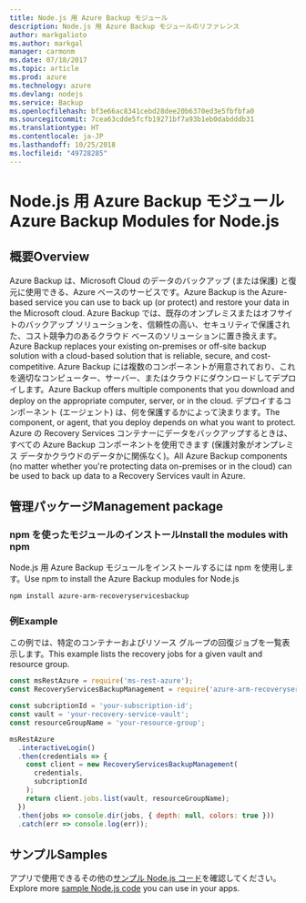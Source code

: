```yaml
---
title: Node.js 用 Azure Backup モジュール
description: Node.js 用 Azure Backup モジュールのリファレンス
author: markgalioto
ms.author: markgal
manager: carmonm
ms.date: 07/18/2017
ms.topic: article
ms.prod: azure
ms.technology: azure
ms.devlang: nodejs
ms.service: Backup
ms.openlocfilehash: bf3e66ac8341cebd28dee20b6370ed3e5fbfbfa0
ms.sourcegitcommit: 7cea63cdde5fcfb19271bf7a93b1eb0dabdddb31
ms.translationtype: HT
ms.contentlocale: ja-JP
ms.lasthandoff: 10/25/2018
ms.locfileid: "49728285"
---
```

# <a name="azure-backup-modules-for-nodejs"></a><span data-ttu-id="774d3-103">Node.js 用 Azure Backup モジュール</span><span class="sxs-lookup"><span data-stu-id="774d3-103">Azure Backup Modules for Node.js</span></span>

## <a name="overview"></a><span data-ttu-id="774d3-104">概要</span><span class="sxs-lookup"><span data-stu-id="774d3-104">Overview</span></span>

<span data-ttu-id="774d3-105">Azure Backup は、Microsoft Cloud のデータのバックアップ (または保護) と復元に使用できる、Azure ベースのサービスです。</span><span class="sxs-lookup"><span data-stu-id="774d3-105">Azure Backup is the Azure-based service you can use to back up (or protect) and restore your data in the Microsoft cloud.</span></span> <span data-ttu-id="774d3-106">Azure Backup では、既存のオンプレミスまたはオフサイトのバックアップ ソリューションを、信頼性の高い、セキュリティで保護された、コスト競争力のあるクラウド ベースのソリューションに置き換えます。</span><span class="sxs-lookup"><span data-stu-id="774d3-106">Azure Backup replaces your existing on-premises or off-site backup solution with a cloud-based solution that is reliable, secure, and cost-competitive.</span></span> <span data-ttu-id="774d3-107">Azure Backup には複数のコンポーネントが用意されており、これを適切なコンピューター、サーバー、またはクラウドにダウンロードしてデプロイします。</span><span class="sxs-lookup"><span data-stu-id="774d3-107">Azure Backup offers multiple components that you download and deploy on the appropriate computer, server, or in the cloud.</span></span> <span data-ttu-id="774d3-108">デプロイするコンポーネント (エージェント) は、何を保護するかによって決まります。</span><span class="sxs-lookup"><span data-stu-id="774d3-108">The component, or agent, that you deploy depends on what you want to protect.</span></span> <span data-ttu-id="774d3-109">Azure の Recovery Services コンテナーにデータをバックアップするときは、すべての Azure Backup コンポーネントを使用できます (保護対象がオンプレミス データかクラウドのデータかに関係なく)。</span><span class="sxs-lookup"><span data-stu-id="774d3-109">All Azure Backup components (no matter whether you're protecting data on-premises or in the cloud) can be used to back up data to a Recovery Services vault in Azure.</span></span> 

## <a name="management-package"></a><span data-ttu-id="774d3-110">管理パッケージ</span><span class="sxs-lookup"><span data-stu-id="774d3-110">Management package</span></span>

### <a name="install-the-modules-with-npm"></a><span data-ttu-id="774d3-111">npm を使ったモジュールのインストール</span><span class="sxs-lookup"><span data-stu-id="774d3-111">Install the modules with npm</span></span>

<span data-ttu-id="774d3-112">Node.js 用 Azure Backup モジュールをインストールするには npm を使用します。</span><span class="sxs-lookup"><span data-stu-id="774d3-112">Use npm to install the Azure Backup modules for Node.js</span></span>

```bash
npm install azure-arm-recoveryservicesbackup
```

### <a name="example"></a><span data-ttu-id="774d3-113">例</span><span class="sxs-lookup"><span data-stu-id="774d3-113">Example</span></span>

<span data-ttu-id="774d3-114">この例では、特定のコンテナーおよびリソース グループの回復ジョブを一覧表示します。</span><span class="sxs-lookup"><span data-stu-id="774d3-114">This example lists the recovery jobs for a given vault and resource group.</span></span>

```javascript
const msRestAzure = require('ms-rest-azure');
const RecoveryServicesBackupManagement = require('azure-arm-recoveryservicesbackup');

const subcriptionId = 'your-subscription-id';
const vault = 'your-recovery-service-vault';
const resourceGroupName = 'your-resource-group';

msRestAzure
  .interactiveLogin()
  .then(credentials => {
    const client = new RecoveryServicesBackupManagement(
      credentials,
      subcriptionId
    );
    return client.jobs.list(vault, resourceGroupName);
  })
  .then(jobs => console.dir(jobs, { depth: null, colors: true }))
  .catch(err => console.log(err));
```

## <a name="samples"></a><span data-ttu-id="774d3-115">サンプル</span><span class="sxs-lookup"><span data-stu-id="774d3-115">Samples</span></span>

<span data-ttu-id="774d3-116">アプリで使用できるその他の[サンプル Node.js コード](https://azure.microsoft.com/resources/samples/?platform=nodejs)を確認してください。</span><span class="sxs-lookup"><span data-stu-id="774d3-116">Explore more [sample Node.js code](https://azure.microsoft.com/resources/samples/?platform=nodejs) you can use in your apps.</span></span>
